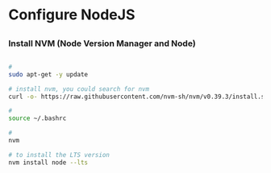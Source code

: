 # Configure NodeJS


##

### Install NVM (Node Version Manager and Node)
```bash

# 
sudo apt-get -y update

# install nvm, you could search for nvm
curl -o- https://raw.githubusercontent.com/nvm-sh/nvm/v0.39.3/install.sh | bash

# 
source ~/.bashrc

# 
nvm

# to install the LTS version
nvm install node --lts


```